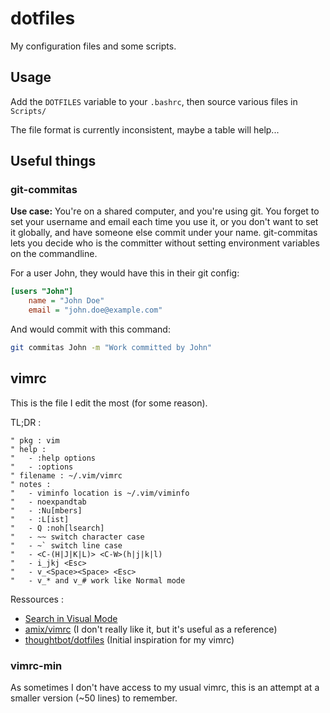 # dotfiles

My configuration files and some scripts.

## Usage

Add the `DOTFILES` variable to your `.bashrc`, then source various files in `Scripts/`

The file format is currently inconsistent, maybe a table will help...

## Useful things

### git-commitas

**Use case:** You're on a shared computer, and you're using git. You forget to set your username and email each time you use it, or you don't want to set it globally, and have someone else commit under your name. git-commitas lets you decide who is the committer without setting environment variables on the commandline.

For a user John, they would have this in their git config:
```ini
[users "John"]
    name = "John Doe"
    email = "john.doe@example.com"
```
And would commit with this command:
```bash
git commitas John -m "Work committed by John"
```

## vimrc

This is the file I edit the most (for some reason).

TL;DR :
```vim
" pkg : vim
" help :
"   - :help options
"   - :options
" filename : ~/.vim/vimrc
" notes :
"   - viminfo location is ~/.vim/viminfo
"   - noexpandtab
"   - :Nu[mbers]
"   - :L[ist]
"   - Q :noh[lsearch]
"   - ~~ switch character case
"   - ~` switch line case
"   - <C-(H|J|K|L)> <C-W>(h|j|k|l)
"   - i_jkj <Esc>
"   - v_<Space><Space> <Esc>
"   - v_* and v_# work like Normal mode
```

Ressources :
  - [Search in Visual Mode][search_visual]
  - [amix/vimrc][amix_vimrc] (I don't really like it, but it's useful as a reference)
  - [thoughtbot/dotfiles][thoughtbot_dotfiles] (Initial inspiration for my vimrc)

### vimrc-min

As sometimes I don't have access to my usual vimrc, this is an attempt at
a smaller version (~50 lines) to remember.

[search_visual]: http://vim.wikia.com/wiki/Search_for_visually_selected_text
[amix_vimrc]: https://github.com/amix/vimrc/blob/master/vimrcs/basic.vim
[thoughtbot_dotfiles]: https://github.com/thoughtbot/dotfiles/blob/master/vimrc
